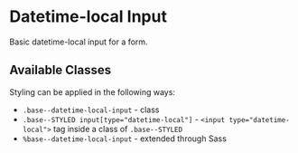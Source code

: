 # Datetime-local Input

Basic datetime-local input for a form.

## Available Classes

Styling can be applied in the following ways:

* `.base--datetime-local-input` - class
* `.base--STYLED input[type="datetime-local"]` - `<input type="datetime-local">` tag inside a class of `.base--STYLED`
* `%base--datetime-local-input` - extended through Sass
